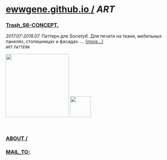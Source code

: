 ﻿# [ewwgene.github.io /](https://ewwgene.github.io/) _ART_ 
### [Trash_S6-CONCEPT.](https://ewwgene.github.io/Trash_S6-CONCEPT)
_2017.07-2018.07._
Паттерн для _Society6_. Для печати на ткани, мебельных панелях, столешницах и фасадах. ... [[more...]](https://ewwgene.github.io/Trash_S6-CONCEPT/#text) <br>
_`ART`_ _`PATTERN`_ 

<a href="https://ewwgene.github.io/Trash_S6-CONCEPT/#000"><img src="https://ewwgene.github.io/Trash_S6-CONCEPT/000.jpg" height="200"></a> <a href="https://ewwgene.github.io/Trash_S6-CONCEPT/#401"><img src="https://ewwgene.github.io/Trash_S6-CONCEPT/401.jpg" height="66"></a> 

<br> 

### [ABOUT /](https://ewwgene.github.io/ABOUT)
### [MAIL_TO:](mailto:r0cam@me.com)